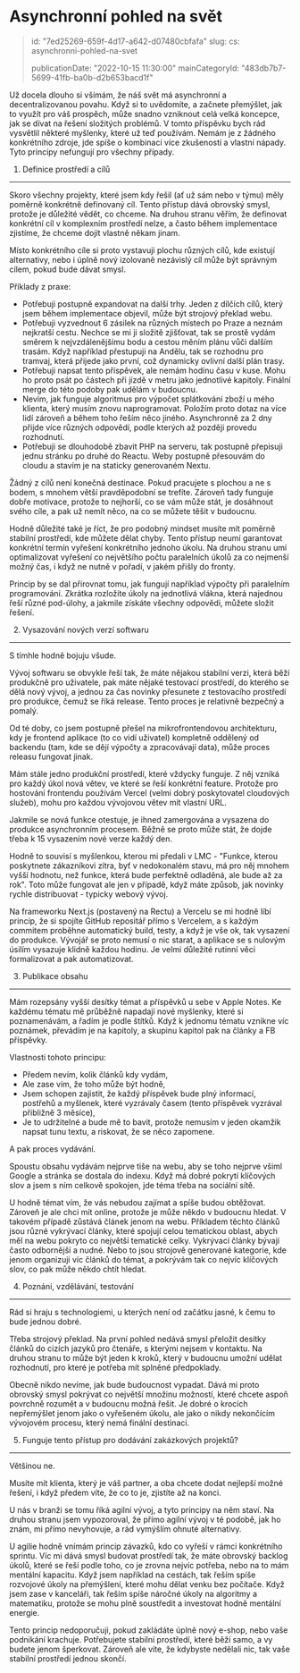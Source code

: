 Asynchronní pohled na svět
==========================

> id: "7ed25269-659f-4d17-a642-d07480cbfafa"
> slug:
>   cs: asynchronni-pohled-na-svet
>
> publicationDate: "2022-10-15 11:30:00"
> mainCategoryId: "483db7b7-5699-41fb-ba0b-d2b653bacd1f"

Už docela dlouho si všímám, že náš svět má asynchronní a decentralizovanou povahu. Když si to uvědomíte, a začnete přemýšlet, jak to využít pro váš prospěch, může snadno vzniknout celá velká koncepce, jak se dívat na řešení složitých problémů. V tomto příspěvku bych rád vysvětlil některé myšlenky, které už teď používám. Nemám je z žádného konkrétního zdroje, jde spíše o kombinaci více zkušeností a vlastní nápady. Tyto principy nefungují pro všechny případy.

1. Definice prostředí a cílů
----------------------------

Skoro všechny projekty, které jsem kdy řešil (ať už sám nebo v týmu) měly poměrně konkrétně definovaný cíl. Tento přístup dává obrovský smysl, protože je důležité vědět, co chceme. Na druhou stranu věřím, že definovat konkrétní cíl v komplexním prostředí nelze, a často během implementace zjistíme, že chceme dojít vlastně někam jinam.

Místo konkrétního cíle si proto vystavuji plochu různých cílů, kde existují alternativy, nebo i úplně nový izolovaně nezávislý cíl může být správným cílem, pokud bude dávat smysl.

Příklady z praxe:

- Potřebuji postupně expandovat na další trhy. Jeden z dílčích cílů, který jsem během implementace objevil, může být strojový překlad webu.
- Potřebuji vyzvednout 6 zásilek na různých místech po Praze a neznám nejkratší cestu. Nechce se mi ji složitě zjišťovat, tak se prostě vydám směrem k nejvzdálenějšímu bodu a cestou měním plánu vůči dalším trasám. Když například přestupuji na Andělu, tak se rozhodnu pro tramvaj, která přijede jako první, což dynamicky ovlivní další plán trasy.
- Potřebuji napsat tento příspěvek, ale nemám hodinu času v kuse. Mohu ho proto psát po částech při jízdě v metru jako jednotlivé kapitoly. Finální merge do této podoby pak udělám v budoucnu.
- Nevím, jak funguje algoritmus pro výpočet splátkování zboží u mého klienta, který musím znovu naprogramovat. Položím proto dotaz na více lidí zároveň a během toho řeším něco jiného. Asynchronně za 2 dny přijde více různých odpovědí, podle kterých až později provedu rozhodnutí.
- Potřebuji se dlouhodobě zbavit PHP na serveru, tak postupně přepisuji jednu stránku po druhé do Reactu. Weby postupně přesouvám do cloudu a stavím je na staticky generovaném Nextu.

Žádný z cílů není konečná destinace. Pokud pracujete s plochou a ne s bodem, s mnohem větší pravděpodobní se trefíte. Zároveň tady funguje dobře motivace, protože to nejhorší, co se vám může stát, je dosáhnout svého cíle, a pak už nemít něco, na co se můžete těšit v budoucnu.

Hodně důležité také je říct, že pro podobný mindset musíte mít poměrně stabilní prostředí, kde můžete dělat chyby. Tento přístup neumí garantovat konkrétní termín vyřešení konkrétního jednoho úkolu. Na druhou stranu umí optimalizovat vyřešení co největšího počtu paralelních úkolů za co nejmenší možný čas, i když ne nutně v pořadí, v jakém přišly do fronty.

Princip by se dal přirovnat tomu, jak fungují například výpočty při paralelním programování. Zkrátka rozložíte úkoly na jednotlivá vlákna, která najednou řeší různé pod-úlohy, a jakmile získáte všechny odpovědi, můžete složit řešení.

2. Vysazování nových verzí softwaru
-----------------------------------

S tímhle hodně bojuju všude.

Vývoj softwaru se obvykle řeší tak, že máte nějakou stabilní verzi, která běží produkčně pro uživatele, pak máte nějaké testovací prostředí, do kterého se dělá nový vývoj, a jednou za čas novinky přesunete z testovacího prostředí pro produkce, čemuž se říká release. Tento proces je relativně bezpečný a pomalý.

Od té doby, co jsem postupně přešel na mikrofrontendovou architekturu, kdy je frontend aplikace (to co vidí uživatel) kompletně oddělený od backendu (tam, kde se dějí výpočty a zpracovávají data), může proces releasu fungovat jinak.

Mám stále jedno produkční prostředí, které vždycky funguje. Z něj vzniká pro každý úkol nová větev, ve které se řeší konkrétní feature. Protože pro hostování frontendu používám Vercel (velmi dobrý poskytovatel cloudových služeb), mohu pro každou vývojovou větev mít vlastní URL.

Jakmile se nová funkce otestuje, je ihned zamergována a vysazena do produkce asynchronním procesem. Běžně se proto může stát, že dojde třeba k 15 vysazením nové verze každý den.

Hodně to souvisí s myšlenkou, kterou mi předali v LMC - "Funkce, kterou poskytnete zákazníkovi zítra, byť v nedokonalém stavu, má pro něj mnohem vyšší hodnotu, než funkce, která bude perfektně odladěná, ale bude až za rok". Toto může fungovat ale jen v případě, když máte způsob, jak novinky rychle distribuovat - typicky webový vývoj.

Na frameworku Next.js (postavený na Rectu) a Vercelu se mi hodně líbí princip, že si spojíte GitHub repositář přímo s Vercelem, a s každým commitem proběhne automatický build, testy, a když je vše ok, tak vysazení do produkce. Vývojář se proto nemusí o nic starat, a aplikace se s nulovým úsilím vysazuje klidně každou hodinu. Je velmi důležité rutinní věci formalizovat a pak automatizovat.

3. Publikace obsahu
-------------------

Mám rozepsány vyšší desítky témat a příspěvků u sebe v Apple Notes. Ke každému tématu mě průběžně napadají nové myšlenky, které si poznamenávám, a řadím je podle štítků. Když k jednomu tématu vznikne víc poznámek, převádím je na kapitoly, a skupinu kapitol pak na články a FB příspěvky.

Vlastnosti tohoto principu:

- Předem nevím, kolik článků kdy vydám,
- Ale zase vím, že toho může být hodně,
- Jsem schopen zajistit, že každý příspěvek bude plný informací, postřehů a myšlenek, které vyzrávaly časem (tento příspěvek vyzrával přibližně 3 měsíce),
- Je to udržitelné a bude mě to bavit, protože nemusím v jeden okamžik napsat tunu textu, a riskovat, že se něco zapomene.

A pak proces vydávání.

Spoustu obsahu vydávám nejprve tiše na webu, aby se toho nejprve všiml Google a stránka se dostala do indexu. Když má dobré pokrytí klíčových slov a jsem s ním celkově spokojen, jde téma třeba na sociální sítě.

U hodně témat vím, že vás nebudou zajímat a spíše budou obtěžovat. Zároveň je ale chci mít online, protože je může někdo v budoucnu hledat. V takovém případě zůstává článek jenom na webu. Příkladem těchto článků jsou různé vykrývací články, které spojují celou tematickou oblast, abych měl na webu pokryto co největší tematické celky. Vykrývací články bývají často odbornější a nudné. Nebo to jsou strojově generované kategorie, kde jenom organizuji víc článků do témat, a pokrývám tak co nejvíc klíčových slov, co pak může někdo chtít hledat.

4. Poznání, vzdělávání, testování
---------------------------------

Rád si hraju s technologiemi, u kterých není od začátku jasné, k čemu to bude jednou dobré.

Třeba strojový překlad. Na první pohled nedává smysl přeložit desítky článků do cizích jazyků pro čtenáře, s kterými nejsem v kontaktu. Na druhou stranu to může být jeden k kroků, který v budoucnu umožní udělat rozhodnutí, pro které je potřeba mít splněné předpoklady.

Obecně nikdo nevíme, jak bude budoucnost vypadat. Dává mi proto obrovský smysl pokrývat co největší množinu možností, které chcete aspoň povrchně rozumět a v budoucnu možná řešit. Je dobré o krocích nepřemýšlet jenom jako o vyřešeném úkolu, ale jako o nikdy nekončícím vývojovém procesu, který nemá finální destinaci.

5. Funguje tento přístup pro dodávání zakázkových projektů?
-----------------------------------------------------------

Většinou ne.

Musíte mít klienta, který je váš partner, a oba chcete dodat nejlepší možné řešení, i když předem víte, že co to je, zjistíte až na konci.

U nás v branži se tomu říká agilní vývoj, a tyto principy na něm staví. Na druhou stranu jsem vypozoroval, že přímo agilní vývoj v té podobě, jak ho znám, mi přímo nevyhovuje, a rád vymýšlím ohnuté alternativy.

U agilie hodně vnímám princip závazků, kdo co vyřeší v rámci konkrétního sprintu. Víc mi dává smysl budovat prostředí tak, že máte obrovský backlog úkolů, které se řeší podle toho, co je zrovna nejvíc potřeba, nebo na to mám mentální kapacitu. Když jsem například na cestách, tak řeším spíše rozvojové úkoly na přemýšlení, které mohu dělat venku bez počítače. Když jsem zase v kanceláři, tak řeším spíše náročné úkoly na algoritmy a matematiku, protože se mohu plně soustředit a investovat hodně mentální energie.

Tento princip nedoporučuji, pokud zakládáte úplně nový e-shop, nebo vaše podnikání krachuje. Potřebujete stabilní prostředí, které běží samo, a vy budete jenom šperkovat. Zároveň ale víte, že kdybyste nedělali nic, tak vaše stabilní prostředí jednou skončí.
